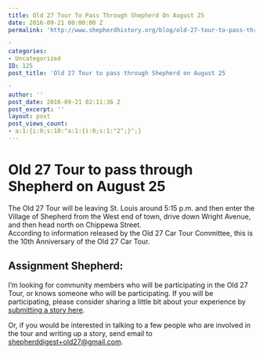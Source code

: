 ```yaml
---
title: Old 27 Tour To Pass Through Shepherd On August 25
date: 2016-09-21 00:00:00 Z
permalink: 'http://www.shepherdhistory.org/blog/old-27-tour-to-pass-through-shepherd-on-august-25/

'
categories:
- Uncategorized
ID: 125
post_title: 'Old 27 Tour to pass through Shepherd on August 25

'
author: ''
post_date: 2016-09-21 02:11:36 Z
post_excerpt: ''
layout: post
post_views_count:
- a:1:{i:0;s:18:"a:1:{i:0;s:1:"2";}";}
---
```


<h1 class="c0">Old 27 Tour to pass through Shepherd on August 25</h1>

The Old 27 Tour will be leaving St. Louis around 5:15 p.m. and then enter the Village of Shepherd from the West end of town, drive down Wright Avenue, and then head north on Chippewa Street.<br />According to information released by the Old 27 Car Tour Committee, this is the 10th Anniversary of the Old 27 Car Tour.</p>

<h2 class="c0">Assignment Shepherd:</h2>

I’m looking for community members who will be participating in the Old 27 Tour, or knows someone who will be participating. If you will be participating, please consider sharing a little bit about your experience by <a class="c4" href="https://www.google.com/url?q=http://midmichiganjournal.tumblr.com/submit&amp;sa=D&amp;ust=1470959527016000&amp;usg=AFQjCNE___PJq4pBtCrd0M52wZBBfWHo2w">submitting a story here</a>.

Or, if you would be interested in talking to a few people who are involved in the tour and writing up a story, send email to <a class="c4" href="mailto:shepherddigest+old27@gmail.com">shepherddigest+old27@gmail.com</a>.